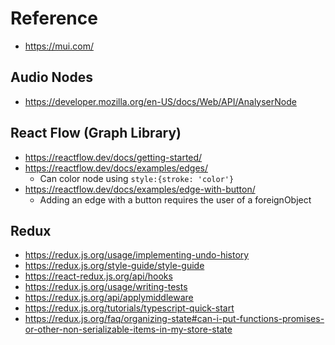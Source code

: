 # Reference

- https://mui.com/

## Audio Nodes

- https://developer.mozilla.org/en-US/docs/Web/API/AnalyserNode

## React Flow (Graph Library)
- https://reactflow.dev/docs/getting-started/
- https://reactflow.dev/docs/examples/edges/
    - Can color node using `style:{stroke: 'color'}`
- https://reactflow.dev/docs/examples/edge-with-button/
    - Adding an edge with a button requires the user of a foreignObject

## Redux

- https://redux.js.org/usage/implementing-undo-history
- https://redux.js.org/style-guide/style-guide
- https://react-redux.js.org/api/hooks
- https://redux.js.org/usage/writing-tests
- https://redux.js.org/api/applymiddleware
- https://redux.js.org/tutorials/typescript-quick-start
- https://redux.js.org/faq/organizing-state#can-i-put-functions-promises-or-other-non-serializable-items-in-my-store-state

